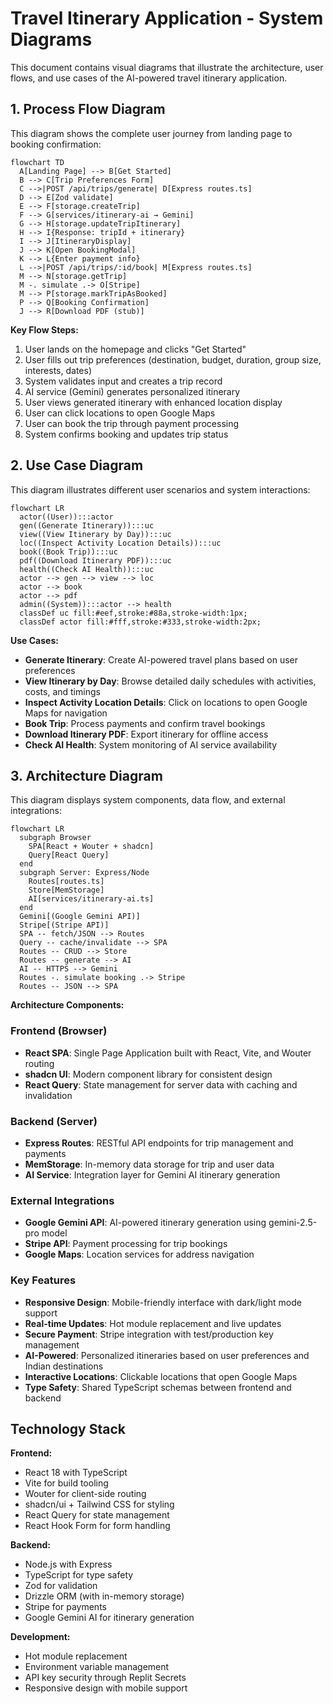 # Travel Itinerary Application - System Diagrams

This document contains visual diagrams that illustrate the architecture, user flows, and use cases of the AI-powered travel itinerary application.

## 1. Process Flow Diagram

This diagram shows the complete user journey from landing page to booking confirmation:

```mermaid
flowchart TD
  A[Landing Page] --> B[Get Started]
  B --> C[Trip Preferences Form]
  C -->|POST /api/trips/generate| D[Express routes.ts]
  D --> E[Zod validate]
  E --> F[storage.createTrip]
  F --> G[services/itinerary-ai → Gemini]
  G --> H[storage.updateTripItinerary]
  H --> I{Response: tripId + itinerary}
  I --> J[ItineraryDisplay]
  J --> K[Open BookingModal]
  K --> L{Enter payment info}
  L -->|POST /api/trips/:id/book| M[Express routes.ts]
  M --> N[storage.getTrip]
  M -. simulate .-> O[Stripe]
  M --> P[storage.markTripAsBooked]
  P --> Q[Booking Confirmation]
  J --> R[Download PDF (stub)]
```

**Key Flow Steps:**
1. User lands on the homepage and clicks "Get Started"
2. User fills out trip preferences (destination, budget, duration, group size, interests, dates)
3. System validates input and creates a trip record
4. AI service (Gemini) generates personalized itinerary
5. User views generated itinerary with enhanced location display
6. User can click locations to open Google Maps
7. User can book the trip through payment processing
8. System confirms booking and updates trip status

## 2. Use Case Diagram

This diagram illustrates different user scenarios and system interactions:

```mermaid
flowchart LR
  actor((User)):::actor
  gen((Generate Itinerary)):::uc
  view((View Itinerary by Day)):::uc
  loc((Inspect Activity Location Details)):::uc
  book((Book Trip)):::uc
  pdf((Download Itinerary PDF)):::uc
  health((Check AI Health)):::uc
  actor --> gen --> view --> loc
  actor --> book
  actor --> pdf
  admin((System)):::actor --> health
  classDef uc fill:#eef,stroke:#88a,stroke-width:1px;
  classDef actor fill:#fff,stroke:#333,stroke-width:2px;
```

**Use Cases:**
- **Generate Itinerary**: Create AI-powered travel plans based on user preferences
- **View Itinerary by Day**: Browse detailed daily schedules with activities, costs, and timings
- **Inspect Activity Location Details**: Click on locations to open Google Maps for navigation
- **Book Trip**: Process payments and confirm travel bookings
- **Download Itinerary PDF**: Export itinerary for offline access
- **Check AI Health**: System monitoring of AI service availability

## 3. Architecture Diagram

This diagram displays system components, data flow, and external integrations:

```mermaid
flowchart LR
  subgraph Browser
    SPA[React + Wouter + shadcn]
    Query[React Query]
  end
  subgraph Server: Express/Node
    Routes[routes.ts]
    Store[MemStorage]
    AI[services/itinerary-ai.ts]
  end
  Gemini[(Google Gemini API)]
  Stripe[(Stripe API)]
  SPA -- fetch/JSON --> Routes
  Query -- cache/invalidate --> SPA
  Routes -- CRUD --> Store
  Routes -- generate --> AI
  AI -- HTTPS --> Gemini
  Routes -. simulate booking .-> Stripe
  Routes -- JSON --> SPA
```

**Architecture Components:**

### Frontend (Browser)
- **React SPA**: Single Page Application built with React, Vite, and Wouter routing
- **shadcn UI**: Modern component library for consistent design
- **React Query**: State management for server data with caching and invalidation

### Backend (Server)
- **Express Routes**: RESTful API endpoints for trip management and payments
- **MemStorage**: In-memory data storage for trip and user data
- **AI Service**: Integration layer for Gemini AI itinerary generation

### External Integrations
- **Google Gemini API**: AI-powered itinerary generation using gemini-2.5-pro model
- **Stripe API**: Payment processing for trip bookings
- **Google Maps**: Location services for address navigation

### Key Features
- **Responsive Design**: Mobile-friendly interface with dark/light mode support
- **Real-time Updates**: Hot module replacement and live updates
- **Secure Payment**: Stripe integration with test/production key management
- **AI-Powered**: Personalized itineraries based on user preferences and Indian destinations
- **Interactive Locations**: Clickable locations that open Google Maps
- **Type Safety**: Shared TypeScript schemas between frontend and backend

## Technology Stack

**Frontend:**
- React 18 with TypeScript
- Vite for build tooling
- Wouter for client-side routing
- shadcn/ui + Tailwind CSS for styling
- React Query for state management
- React Hook Form for form handling

**Backend:**
- Node.js with Express
- TypeScript for type safety
- Zod for validation
- Drizzle ORM (with in-memory storage)
- Stripe for payments
- Google Gemini AI for itinerary generation

**Development:**
- Hot module replacement
- Environment variable management
- API key security through Replit Secrets
- Responsive design with mobile support